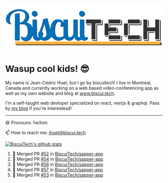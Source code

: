 ![BiscuiTech Logo](https://github.com/BiscuiTech/BiscuiTech/blob/master/BiscuiTech%20Logo%20(2019)%20(Small).png)
# Wasup cool kids! 😎

My name is Jean-Cédric Huet, but I go by biscuitech! I live in Montreal, Canada and currently working on a web based video-conferencing app as well as my own website and blog at www.biscui.tech.

I'm a self-taught web devloper specialized on react, nextjs & graphql. Pass by [my blog](https://www.biscui.tech/en/blog) if you're interestesd!
______
😄 Pronouns: he/him

📫 How to reach me: jhuet@biscui.tech

[![BiscuiTech's github stats](https://github-readme-stats.vercel.app/api?username=biscuitech)](https://github.com/anuraghazra/github-readme-stats)

<!--START_SECTION:activity-->
1. 🎉 Merged PR [#52](https://github.com/BiscuiTech/sapper-app/pull/52) in [BiscuiTech/sapper-app](https://github.com/BiscuiTech/sapper-app)
2. 🎉 Merged PR [#54](https://github.com/BiscuiTech/sapper-app/pull/54) in [BiscuiTech/sapper-app](https://github.com/BiscuiTech/sapper-app)
3. 🎉 Merged PR [#58](https://github.com/BiscuiTech/sapper-app/pull/58) in [BiscuiTech/sapper-app](https://github.com/BiscuiTech/sapper-app)
4. 🎉 Merged PR [#57](https://github.com/BiscuiTech/sapper-app/pull/57) in [BiscuiTech/sapper-app](https://github.com/BiscuiTech/sapper-app)
5. 🎉 Merged PR [#53](https://github.com/BiscuiTech/sapper-app/pull/53) in [BiscuiTech/sapper-app](https://github.com/BiscuiTech/sapper-app)
<!--END_SECTION:activity-->
